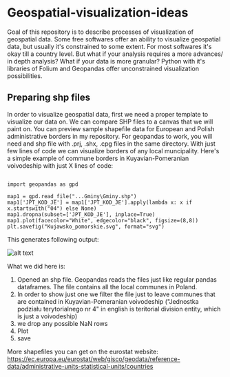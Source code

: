 # Geospatial-visualization-ideas
Goal of this repository is to describe processes of visualization of geospatial data. Some free softwares offer an ability to visualize geospatial data, but usually it's constrained to some extent. For most softwares it's okay till a country level. But what if your analysis requires a more advances/ in depth analysis? What if your data is more granular? Python with it's libraries of Folium and Geopandas offer unconstrained visualization possibilities.  


## Preparing shp files

In order to visualize geospatial data, first we need a proper template to visualize our data on. We can compare SHP files to a canvas that we will paint on. You can preview sample shapefile data for European and Polish administrative borders in my repository. For geopandas to work, you will need and shp file with .prj, .shx, .cpg files in the same directory. With just few lines of code we can visualize borders of any local muncipality. Here's a simple example of commune borders in Kuyavian-Pomeranian voivodeship with just X lines of code:

```

import geopandas as gpd

map1 = gpd.read_file("...Gminy\Gminy.shp")
map1['JPT_KOD_JE'] = map1['JPT_KOD_JE'].apply(lambda x: x if x.startswith("04") else None)
map1.dropna(subset=['JPT_KOD_JE'], inplace=True)
map1.plot(facecolor="White", edgecolor="black", figsize=(8,8))
plt.savefig("Kujawsko_pomorskie.svg", format="svg")

```

This generates following output:

![alt text](https://github.com/Gebiqs/Geospatial-visualization-ideas/blob/main/Kujawsko_pomorskie.svg)

What we did here is:
1. Opened an shp file. Geopandas reads the files just like regular pandas dataframes. The file contains all the local communes in Poland.
2. In order to show just one we filter the file just to leave communes that are contained in Kuyavian-Pomeranian voivodeship ("Jednostka podziału terytorialnego nr 4" in english is teritorial division entity, which is just a voivodeship)
3. we drop any possible NaN rows
4. Plot
5. save  


More shapefiles you can get on the eurostat website: https://ec.europa.eu/eurostat/web/gisco/geodata/reference-data/administrative-units-statistical-units/countries
